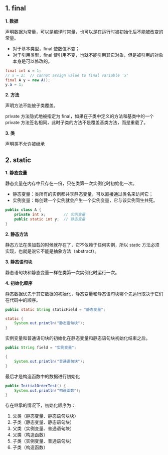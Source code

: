 ## 1. final

**1. 数据** 

声明数据为常量，可以是编译时常量，也可以是在运行时被初始化后不能被改变的常量。

- 对于基本类型，final 使数值不变；
- 对于引用类型，final 使引用不变，也就不能引用其它对象，但是被引用的对象本身是可以修改的。

```java
final int x = 1;
// x = 2;  // cannot assign value to final variable 'x'
final A y = new A();
y.a = 1;
```

**2. 方法**  </font> </br>

声明方法不能被子类覆盖。

private 方法隐式地被指定为 final，如果在子类中定义的方法和基类中的一个 private 方法签名相同，此时子类的方法不是覆盖基类方法，而是重载了。

**3. 类** 

声明类不允许被继承

## 2. static

**1. 静态变量** 

静态变量在内存中只存在一份，只在类第一次实例化时初始化一次。

- 静态变量：类所有的实例都共享静态变量，可以直接通过类名来访问它；
- 实例变量：每创建一个实例就会产生一个实例变量，它与该实例同生共死。

```java
public class A {
    private int x;        // 实例变量
    public static int y;  // 静态变量
}
```

**2. 静态方法** 

静态方法在类加载的时候就存在了，它不依赖于任何实例，所以 static 方法必须实现，也就是说它不能是抽象方法（abstract）。

**3. 静态语句块** 

静态语句块和静态变量一样在类第一次实例化时运行一次。

**4. 初始化顺序** 

静态数据优先于其它数据的初始化，静态变量和静态语句块哪个先运行取决于它们在代码中的顺序。

```java
public static String staticField = "静态变量";
```

```java
static {
    System.out.println("静态语句块");
}
```

实例变量和普通语句块的初始化在静态变量和静态语句块初始化结束之后。

```java
public String field = "实例变量";
```

```java
{
    System.out.println("普通语句块");
}
```

最后才是构造函数中的数据进行初始化

```java
public InitialOrderTest() {
    System.out.println("构造函数");
}
```

存在继承的情况下，初始化顺序为：

1. 父类（静态变量、静态语句块块）
2. 子类（静态变量、静态语句块）
3. 父类（实例变量、普通语句块）
4. 父类（构造函数）
5. 子类（实例变量、普通语句块）
6. 子类（构造函数）
